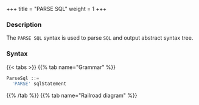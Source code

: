 +++
title = "PARSE SQL"
weight = 1
+++

### Description

The `PARSE SQL` syntax is used to parse `SQL` and output abstract syntax tree.

### Syntax

{{< tabs >}}
{{% tab name="Grammar" %}}
```sql
ParseSql ::=
  'PARSE' sqlStatement  
```
{{% /tab %}}
{{% tab name="Railroad diagram" %}}
<iframe frameborder="0" name="diagram" id="diagram" width="100%" height="100%"></iframe>
{{% /tab %}}
{{< /tabs >}}

### Return Value Description

| Column                   | Description                     |
|--------------------------|---------------------------------|
| parsed_statement         | parsed SQL statement type       |
| parsed_statement_detail  | detail of the parsed statement  |

### Example

- Parse `SQL` and output abstract syntax tree

```sql
PARSE SELECT * FROM t_order;
```

```sql
mysql> PARSE SELECT * FROM t_order;
+----------------------+-------------------------------------------------------------------------------------------------------------------------------------------------------------------------------------------------------------------------------------------------------------------------------------------------------+
| parsed_statement     | parsed_statement_detail                                                                                                                                                                                                                                                                               |
+----------------------+-------------------------------------------------------------------------------------------------------------------------------------------------------------------------------------------------------------------------------------------------------------------------------------------------------+
| MySQLSelectStatement | {"projections":{"startIndex":7,"stopIndex":7,"projections":[{"startIndex":7,"stopIndex":7}],"distinctRow":false},"from":{"tableName":{"startIndex":14,"stopIndex":20,"identifier":{"value":"t_order","quoteCharacter":"NONE"}}},"parameterCount":0,"parameterMarkerSegments":[],"commentSegments":[]} |
+----------------------+-------------------------------------------------------------------------------------------------------------------------------------------------------------------------------------------------------------------------------------------------------------------------------------------------------+
1 row in set (0.01 sec)
```

### Reserved word

`PARSE`

### Related links

- [Reserved word](/en/reference/distsql/syntax/reserved-word/)
